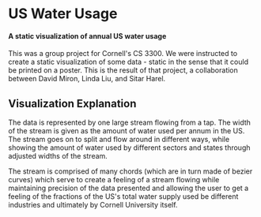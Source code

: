 # US Water Usage

#### A static visualization of annual US water usage

This was a group project for Cornell's CS 3300. We were instructed to create a static visualization of some data - static in the sense that it could be printed on a poster. This is the result of that project, a collaboration between David Miron, Linda Liu, and Sitar Harel.

## Visualization Explanation

The data is represented by one large stream flowing from a tap. The width of the stream is given as the amount of water used per annum in the US. The stream goes on to split and flow around in different ways, while showing the amount of water used by different sectors and states through adjusted widths of the stream. 

The stream is comprised of many chords (which are in turn made of bezier curves) which serve to create a feeling of a stream flowing while maintaining precision of the data presented and allowing the user to get a feeling of the fractions of the US's total water supply used be different industries and ultimately by Cornell University itself.
